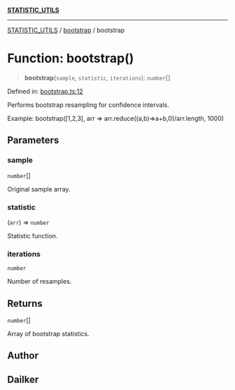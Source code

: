 [**STATISTIC_UTILS**](../../README.md)

***

[STATISTIC_UTILS](../../README.md) / [bootstrap](../README.md) / bootstrap

# Function: bootstrap()

> **bootstrap**(`sample`, `statistic`, `iterations`): `number`[]

Defined in: [bootstrap.ts:12](https://github.com/dailker/everyutil/blob/cee559aadda9e0c298e06364cba9020e97a8b19b/src/statistic/bootstrap.ts#L12)

Performs bootstrap resampling for confidence intervals.

Example: bootstrap([1,2,3], arr => arr.reduce((a,b)=>a+b,0)/arr.length, 1000)

## Parameters

### sample

`number`[]

Original sample array.

### statistic

(`arr`) => `number`

Statistic function.

### iterations

`number`

Number of resamples.

## Returns

`number`[]

Array of bootstrap statistics.

## Author

## Dailker

